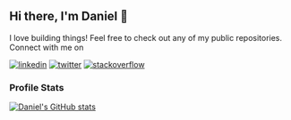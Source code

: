 ## Hi there, I'm Daniel 👋

I love building things! Feel free to check out any of my public repositories. Connect with me on

[![linkedin](https://img.shields.io/badge/LinkedIn-0077B5?style=for-the-badge&logo=linkedin&logoColor=white)](https://www.linkedin.com/in/dshkim/) [![twitter](https://img.shields.io/badge/Twitter-1DA1F2?style=for-the-badge&logo=twitter&logoColor=white)](https://twitter.com/dahnielkim) [![stackoverflow](https://img.shields.io/badge/Stack_Overflow-FE7A16?style=for-the-badge&logo=stack-overflow&logoColor=white)](https://stackoverflow.com/users/7960933/daniel-kim)

### Profile Stats

[![Daniel's GitHub stats](https://github-readme-stats.vercel.app/api?username=dahnielkim&hide=contribs,commits)](https://github.com/dahnielkim/github-readme-stats)
